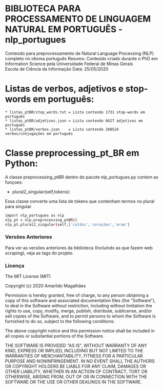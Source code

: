 <div id="top"></div>
<!--
*** Thanks for checking out the Best-README-Template. If you have a suggestion
*** that would make this better, please fork the repo and create a pull request
*** or simply open an issue with the tag "enhancement".
*** Don't forget to give the project a star!
*** Thanks again! Now go create something AMAZING! :D
-->

# BIBLIOTECA PARA PROCESSAMENTO DE LINGUAGEM NATURAL EM PORTUGUÊS - nlp_portugues 

Conteúdo para preprocessamento de Natural Language Processing (NLP) completo no idioma português
Resumo: Conteúdo criado durante o PhD em Information Science pela Universidade Federal de Minas Gerais  
Escola de Ciência da Informação
Data: 25/05/2020

# Listas de verbos, adjetivos e stop-words em português:

	* listas_ptBR/stop_words.txt = Lista contendo 1731 stop-words em português
	* listas_ptBR/adjetivos.json = Lista contendo 6627 adjetivos em português
	* listas_ptBR/verbos.json    = Lista contendo 260524 verbos/conjugações em português

# Classe preprocessing_pt_BR em Python:

A classe preprocessing_ptBR dentro do pacote nlp_portugues.py contem as funçoes: 

* plural2_singular(self,tokens):

Essa classe converte uma lista de tokens que contenham termos no plural para singular
```sh
import nlp_portugues as nlp
nlp_pt = nlp.preprocessing_ptBR() 
nlp_pt.plural2_singular(self,['caldos','corações','eram']
```

### Versões Anteriores
Para ver as versões anteriores da biblioteca (Incluindo as que fazem web scraping), veja as tags do projeto.

### Licença
The MIT License (MIT)

Copyright (c) 2020 Amarildo Magalhães 

Permission is hereby granted, free of charge, to any person obtaining a copy of this software and associated documentation files (the "Software"), to deal in the Software without restriction, including without limitation the rights to use, copy, modify, merge, publish, distribute, sublicense, and/or sell copies of the Software, and to permit persons to whom the Software is furnished to do so, subject to the following conditions:

The above copyright notice and this permission notice shall be included in all copies or substantial portions of the Software.

THE SOFTWARE IS PROVIDED "AS IS", WITHOUT WARRANTY OF ANY KIND, EXPRESS OR IMPLIED, INCLUDING BUT NOT LIMITED TO THE WARRANTIES OF MERCHANTABILITY, FITNESS FOR A PARTICULAR PURPOSE AND NONINFRINGEMENT. IN NO EVENT SHALL THE AUTHORS OR COPYRIGHT HOLDERS BE LIABLE FOR ANY CLAIM, DAMAGES OR OTHER LIABILITY, WHETHER IN AN ACTION OF CONTRACT, TORT OR OTHERWISE, ARISING FROM, OUT OF OR IN CONNECTION WITH THE SOFTWARE OR THE USE OR OTHER DEALINGS IN THE SOFTWARE.

